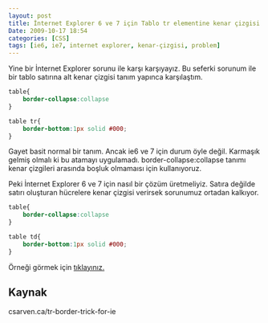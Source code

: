 ```yaml
---
layout: post
title: İnternet Explorer 6 ve 7 için Tablo tr elementine kenar çizgisi atamak
Date: 2009-10-17 18:54
categories: [CSS]
tags: [ie6, ie7, internet explorer, kenar-çizgisi, problem]
---
```


Yine bir İnternet Explorer sorunu ile karşı karşıyayız. Bu seferki
sorunum ile bir tablo satırına alt kenar çizgisi tanım yapınca
karşılaştım. 

```css
table{
	border-collapse:collapse
}

table tr{
	border-bottom:1px solid #000;
}
```

Gayet basit normal bir tanım. Ancak ie6 ve 7 için durum öyle değil.
Karmaşık gelmiş olmalı ki bu atamayı uygulamadı.
border-collapse:collapse tanımı kenar çizgileri arasında boşluk
olmamaısı için kullanıyoruz.

Peki İnternet Explorer 6 ve 7 için nasıl bir çözüm üretmeliyiz. Satıra
değilde satırı oluşturan hücrelere kenar çizgisi verirsek sorunumuz
ortadan kalkıyor.

```css
table{
	border-collapse:collapse
}

table td{
	border-bottom:1px solid #000;
}
```

Örneği görmek için [tıklayınız.][]

## Kaynak

csarven.ca/tr-border-trick-for-ie

  [tıklayınız.]: /dokumanlar/tablo_satiri_kenar.html
